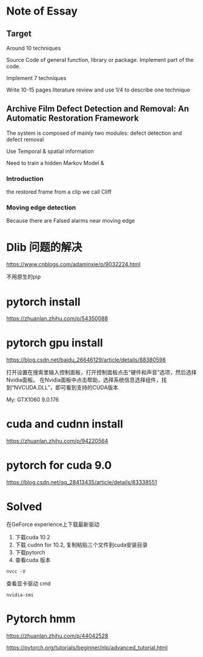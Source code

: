 # Note of Essay

## Target

Around 10 techniques 

Source Code of general function, library or package. Implement part of the code.

Implement 7 techniques

Write 10-15 pages literature review and use 1/4 to describe one technique

## Archive Film Defect Detection and Removal: An Automatic Restoration Framework

The system is composed of mainly two modules: defect detection and defect removal

Use Temporal & spatial information

Need to train a hidden Markov Model & 

### Introduction

the restored frame from a clip we call Cliff



### Moving edge detection

Because there are Falsed alarms near moving edge 

# Dlib 问题的解决

https://www.cnblogs.com/adaminxie/p/9032224.html

不用原生的pip

# pytorch install

https://zhuanlan.zhihu.com/p/54350088

# pytorch gpu install

https://blog.csdn.net/baidu_26646129/article/details/88380598

打开设置在搜索里输入控制面板，打开控制面板点击“硬件和声音”选项，然后选择Nvidia面板。 在Nvidia面板中点击帮助，选择系统信息选择组件，找到“NVCUDA.DLL”，即可看到支持的CUDA版本

My: GTX1060 9.0.176

# cuda and cudnn install

https://zhuanlan.zhihu.com/p/94220564

# pytorch for cuda 9.0

https://blog.csdn.net/qq_28413435/article/details/83338551

# Solved

在GeForce experience上下载最新驱动
1. 下载cuda 10.2
2. 下载 cudnn for 10.2, 复制粘贴三个文件到cuda安装目录
3. 下载pytorch
4. 查看cuda 版本
~~~
nvcc -V
~~~
查看显卡驱动 cmd
~~~
nvidia-smi
~~~

# Pytorch hmm
https://zhuanlan.zhihu.com/p/44042528

https://pytorch.org/tutorials/beginner/nlp/advanced_tutorial.html
